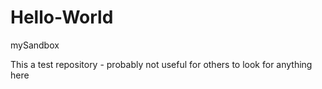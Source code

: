 # Hello-World
mySandbox

This a test repository - probably not useful for others to look for anything here

